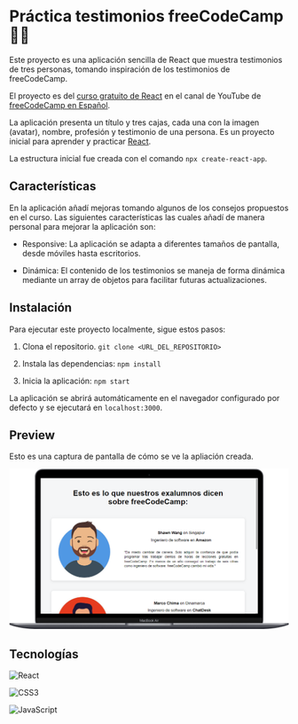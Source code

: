 # Práctica testimonios freeCodeCamp 👨‍💻

Este proyecto es una aplicación sencilla de React que muestra testimonios de tres personas, tomando inspiración de los testimonios de freeCodeCamp.

El proyecto es del [curso gratuito de React](https://www.youtube.com/watch?v=6Jfk8ic3KVk) en el canal de YouTube de [freeCodeCamp en Español](https://www.freecodecamp.org/espanol/). 

La aplicación presenta un título y tres cajas, cada una con la imagen (avatar), nombre, profesión y testimonio de una persona. Es un proyecto inicial para aprender y practicar [React](https://react.dev/).

La estructura inicial fue creada con el comando `npx create-react-app`.


## Características
En la aplicación añadí mejoras tomando algunos de los consejos propuestos en el curso. Las siguientes características las cuales añadí de manera personal para mejorar la aplicación son:

- Responsive: La aplicación se adapta a diferentes tamaños de pantalla, desde móviles hasta escritorios.

- Dinámica: El contenido de los testimonios se maneja de forma dinámica mediante un array de objetos para facilitar futuras actualizaciones.

## Instalación
Para ejecutar este proyecto localmente, sigue estos pasos:

1.  Clona el repositorio.  `git clone <URL_DEL_REPOSITORIO>`

2. Instala las dependencias:  `npm install`

3. Inicia la aplicación: `npm start`

La aplicación se abrirá automáticamente en el navegador configurado por defecto y se ejecutará en `localhost:3000`.

## Preview
Esto es una captura de pantalla de cómo se ve la apliación creada.


![Screenshot de la aplicación](src/img/screenshot-1.png)

## Tecnologías
![React](https://img.shields.io/badge/react-%2320232a.svg?style=for-the-badge&logo=react&logoColor=%2361DAFB)


![CSS3](https://img.shields.io/badge/css3-%231572B6.svg?style=for-the-badge&logo=css3&logoColor=white)


![JavaScript](https://img.shields.io/badge/javascript-%23323330.svg?style=for-the-badge&logo=javascript&logoColor=%23F7DF1E)
